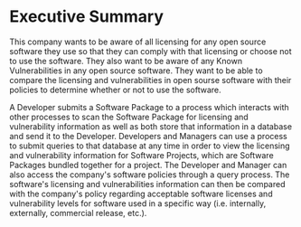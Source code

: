 # Executive Summary

This company wants to be aware of all licensing for any open source software they use so that they can comply with that 
licensing or choose not to use the software. They also want to be aware of any Known Vulnerabilities in any open source software. 
They want to be able to compare the licensing and vulnerabilities in open sourse software with their policies to determine whether 
or not to use the software.

A Developer submits a Software Package to a process which interacts with other processes to scan the Software Package for licensing and
vulnerability information as well as both store that information in a database and send it to the Developer. Developers and Managers
can use a process to submit queries to that database at any time in order to view the licensing and vulnerability information for
Software Projects, which are Software Packages bundled together for a project. The Developer and Manager can also access the company's
software policies through a query process. The software's licensing and vulnerabilities information can then be compared with the
company's policy regarding acceptable software licenses and vulnerability levels for software used in a specific way (i.e. internally, 
externally, commercial release, etc.).
